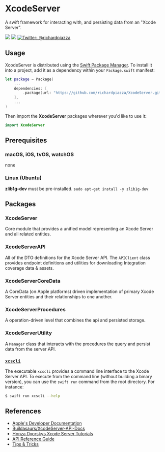 # XcodeServer

A swift framework for interacting with, and persisting data from an "Xcode Server".

<p>
    <img src="https://github.com/richardpiazza/XcodeServer/workflows/Swift/badge.svg?branch=main" />
    <img src="https://img.shields.io/badge/Swift-5.3-orange.svg" />
    <a href="https://twitter.com/richardpiazza">
        <img src="https://img.shields.io/badge/twitter-@richardpiazza-blue.svg?style=flat" alt="Twitter: @richardpiazza" />
    </a>
</p>

## Usage

XcodeServer is distributed using the [Swift Package Manager](https://swift.org/package-manager). To install it into a project, add it as a 
dependency within your `Package.swift` manifest:

```swift
let package = Package(
    ...
    dependencies: [
        .package(url: "https://github.com/richardpiazza/XcodeServer.git", .upToNextMinor(from: "1.1.0")
    ],
    ...
)
```

Then import the **XcodeServer** packages wherever you'd like to use it:

```swift
import XcodeServer
```

## Prerequisites

### macOS, iOS, tvOS, watchOS

none

### Linux (Ubuntu)

**zlib1g-dev** must be pre-installed.
`sudo apt-get install -y zlib1g-dev`

## Packages

### XcodeServer

Core module that provides a unified model representing an Xcode Server and all related entities.


### XcodeServerAPI

All of the DTO definitions for the Xcode Server API. The `APIClient` class provides endpoint definitions and utilities for downloading
Integration coverage data & assets.

### XcodeServerCoreData

A CoreData (on Apple platforms) driven implementation of primary Xcode Server entities and their relationships to one another.

### XcodeServerProcedures

A operation-driven level that combines the api and persisted storage.

### XcodeServerUtility

A `Manager` class that interacts with the procedures the query and persist data from the server API.

### [`xcscli`](Documentation/xcscli.md)

The executable `xcscli` provides a command line interface to the Xcode Server API. To execute from the command line (without building a 
binary version), you can use the `swift run` command from the root directory. For instance:

```bash
$ swift run xcscli --help
```

## References

* [Apple's Developer Documentation](https://developer.apple.com/library/archive/documentation/Xcode/Conceptual/XcodeServerAPIReference/index.html)
* [Buildasaurs/XcodeServer-API-Docs](https://github.com/buildasaurs/XcodeServer-API-Docs)
* [Honza Dvorskys Xcode Server Tutorials](https://honzadvorsky.com/pages/xcode_server_tutorials/)
* [API Reference Guide](Documentation/XcodeServerAPIReference.md)
* [Tips & Tricks](Documentation/TipsAndTricks.md)
